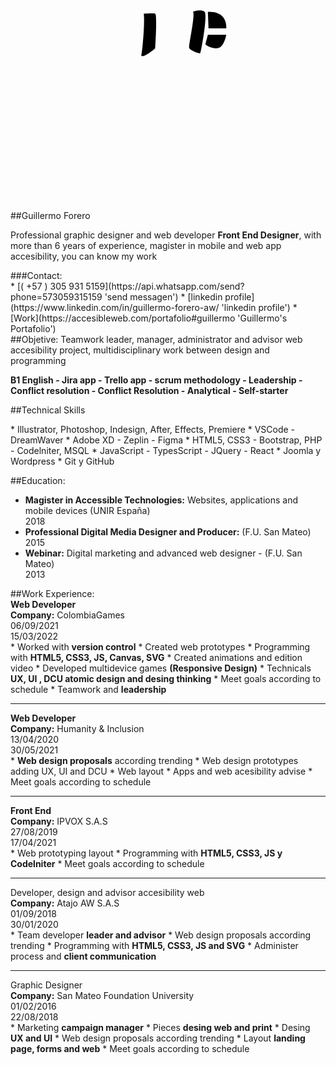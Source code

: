 <div markdown='1'>
<div markdown='1'>
<div class='tex-a-c' markdown='1'>
<div class='wid-50 mar-a'>
<svg version='1.1' id='Layer_1' xmlns='http://www.w3.org/2000/svg' xmlns:xlink='http://www.w3.org/1999/xlink' x='0px' y='0px' viewBox='0 0 290 290' style='enable-background:new 0 0 290 290;' xml:space='preserve'><g id='background'><image href='../img/guillermo-developer-aw.webp'/></g><g id='lipTop'><defs><clipPath id='lipTopText'><path class='lips' d='M116.1,182.8c0,0,17.3-8.5,24.9-6.9c2.6,0.6,12.6,0.2,13.9-0.1s3.6,0.2,4.5,0.6c1,0.4,8.3,3.1,10.6,6.7
	    	  c0.1,0.2-1.5,0.4-1.7,0.2c-1.8-1.6-9.4-3.1-11.1-2.8c-2.2,0.4-11,0.8-16.9-0.4c-3-0.6-7.5,1-22,3
	    	  C118.3,183.1,115.7,183.4,116.1,182.8z'
          ><animate
        id='lipTopDown'
        attributeName='d'
        attributeType='XML'
        begin='indefinite'
        dur='0.5s'
        from='M116.1,182.8c0,0,17.3-8.5,24.9-6.9c2.6,0.6,12.6,0.2,13.9-0.1s3.6,0.2,4.5,0.6c1,0.4,8.3,3.1,10.6,6.7
		    c0.1,0.2-1.5,0.4-1.7,0.2c-1.8-1.6-9.4-3.1-11.1-2.8c-2.2,0.4-11,0.8-16.9-0.4c-3-0.6-7.5,1-22,3
		    C118.3,183.1,115.7,183.4,116.1,182.8z'
        to='M116.1,184.6c0,0,17.3-8.6,24.9-7c2.6,0.6,12.6,0.2,13.9-0.1s3.6,0.2,4.5,0.6c1,0.4,9.1,4.2,11.4,7.8
		    c0.1,0.2-1.5,0.4-1.7,0.2c-1.8-1.6-10.8-4-12.5-3.7c-2.2,0.4-11,0.8-16.9-0.4c-3-0.6-6.9,0.9-21.4,2.9
		    C118.3,184.9,115.7,185.2,116.1,184.6z'
        fill='freeze'
          /><animate
        id='lipTopTop'
        attributeName='d'
        attributeType='XML'
        begin='indefinite'
        dur='0.5s'
        from='M116.1,184.6c0,0,17.3-8.6,24.9-7c2.6,0.6,12.6,0.2,13.9-0.1s3.6,0.2,4.5,0.6c1,0.4,9.1,4.2,11.4,7.8
		    c0.1,0.2-1.5,0.4-1.7,0.2c-1.8-1.6-10.8-4-12.5-3.7c-2.2,0.4-11,0.8-16.9-0.4c-3-0.6-6.9,0.9-21.4,2.9
		    C118.3,184.9,115.7,185.2,116.1,184.6z'
        to='M116.1,182.8c0,0,17.3-8.5,24.9-6.9c2.6,0.6,12.6,0.2,13.9-0.1s3.6,0.2,4.5,0.6c1,0.4,8.3,3.1,10.6,6.7
		    c0.1,0.2-1.5,0.4-1.7,0.2c-1.8-1.6-9.4-3.1-11.1-2.8c-2.2,0.4-11,0.8-16.9-0.4c-3-0.6-7.5,1-22,3
		    C118.3,183.1,115.7,183.4,116.1,182.8z'
        fill='freeze'
          /></path></clipPath></defs><image href='../img/textureLips.webp' x='115' y='175' clip-path='url(#lipTopText)'/></g><g id='lipDown'><defs><clipPath id='lipDownText'><path class='lips' d='M116.1,183.3c-0.4-0.5,4.1-0.4,4.1-0.4c3.7,6.1,15.7,6.1,18.8,5.8c6.8-0.5,15.5-0.8,18.4,0.4
    c1.6,0.7,5.9-1,10.1-5.8c0.2-0.2,1.2-0.3,1.1-0.5c0,0-0.4,14.2-20,13.3C138,195.8,126.6,196.6,116.1,183.3z'
  ><animate
    id='lipDownTop'
    attributeName='d'
    attributeType='XML'
    begin='indefinite'
    dur='0.5s'
    from='M116.1,183.3c-0.4-0.5,4.1-0.4,4.1-0.4c3.7,6.1,15.7,6.1,18.8,5.8c6.8-0.5,15.5-0.8,18.4,0.4
		c1.6,0.7,5.9-1,10.1-5.8c0.2-0.2,1.2-0.3,1.1-0.5c0,0-0.4,14.2-20,13.3C138,195.8,126.6,196.6,116.1,183.3z'
    to='M116.1,185.3c-0.6-0.3,4.1-0.4,4.1-0.4c7.2-1.3,15.7-3.6,18.5-3c6.6,1.4,13.9,1.5,18,0.5c1.4-0.3,8,1.7,13,4
		c0.2,0.1,1.2-0.3,1.1-0.5c0,0-3.8,4.9-22.6,5C137.4,191,123.9,189.1,116.1,185.3z'
    fill='freeze'
    /><animate
    id='lipDownDown'
    attributeName='d'
    attributeType='XML'
    begin='indefinite'
    dur='0.5s'
    from='M116.1,185.3c-0.6-0.3,4.1-0.4,4.1-0.4c7.2-1.3,15.7-3.6,18.5-3c6.6,1.4,13.9,1.5,18,0.5c1.4-0.3,8,1.7,13,4
		c0.2,0.1,1.2-0.3,1.1-0.5c0,0-3.8,4.9-22.6,5C137.4,191,123.9,189.1,116.1,185.3z'
    to='M116.1,183.3c-0.4-0.5,4.1-0.4,4.1-0.4c3.7,6.1,15.7,6.1,18.8,5.8c6.8-0.5,15.5-0.8,18.4,0.4
		c1.6,0.7,5.9-1,10.1-5.8c0.2-0.2,1.2-0.3,1.1-0.5c0,0-0.4,14.2-20,13.3C138,195.8,126.6,196.6,116.1,183.3z'
    fill='freeze'
    /></path></clipPath></defs><image href='../img/textureLips.webp' x='115' y='175' clip-path='url(#lipDownText)'/></g><g id='eyesopen'><defs><clipPath id='eyeLeft'><path id='line-left' d='M99.1,126.7c-1.7,0-2,1.5,3.6,1.5c2.2,0-5.8,0.5-6.3,0.4s0.5,1.5,10,1.5
        c6.8,0,3.8-0.6,11.3-0.4c4.4,0.1,5.7,0.2,9.1-1.2c0,0-1.3-4.5-12-6.2C105.4,122.3,100.1,126.7,99.1,126.7z'><animate
          id='eyeOpenBlink'
          attributeName='d'
          attributeType='XML'
          begin='indefinite'
          dur='0.3s'
          from='M99.1,126.7c-1.7,0-2,1.5,3.6,1.5c2.2,0-5.8,0.5-6.3,0.4s0.5,1.5,10,1.5
          c6.8,0,3.8-0.6,11.3-0.4c4.4,0.1,5.7,0.2,9.1-1.2c0,0-1.3-4.5-12-6.2C105.4,122.3,100.1,126.7,99.1,126.7z'
          to='M98.9,127.7c-1.7,0-2,1.5,3.6,1.5c2.2,0-5.7-0.5-6.2-0.6s0.5,1.5,10,1.5
          c6.8,0,3.8-0.6,11.3-0.4c4.4,0.1,5.7,0.2,9.1-1.2c0,0-1.3,0.6-12.3,0.3C105.2,128.9,99.9,127.7,98.9,127.7z'
          /></path></clipPath></defs><image width='275' clip-path='url(#eyeLeft)'  xlink:href='../img/eyes.png' ></image><defs><clipPath id='eyeRigth'><path id='line-rigth' d='M158.2,131.5c-0.8-0.7,3.2-7,13.1-9.2c0,0,4.7-1.2,7.9,1.5c2.2,0.7,5.1,0.8,5.1,0.8
        s0.2,1.4-2,1.3c-2.2-0.1,0.7,1.8,1.9,1.6c1.2-0.2,0.6,0.9-2.9,0.7c-5.3,2.2-10.7,1.6-14.3,2.1C164.8,130.6,159.2,132.4,158.2,131.5
        z'><animate
          id='eyeRigthBlink'
          attributeName='d'
          attributeType='XML'
          begin='indefinite'
          dur='0.3s'
          from='M158.2,131.5c-0.8-0.7,3.2-7,13.1-9.2c0,0,4.7-1.2,7.9,1.5c2.2,0.7,5.1,0.8,5.1,0.8
          s0.2,1.4-2,1.3c-2.2-0.1,0.7,1.8,1.9,1.6c1.2-0.2,0.6,0.9-2.9,0.7c-5.3,2.2-10.7,1.6-14.3,2.1C164.8,130.6,159.2,132.4,158.2,131.5
          z'
          to='M158.2,131.5c-0.8-0.7,2.6-0.3,12.5-2.5c0,0,6.3,0.2,8.7-1.8c2.2,0.7,4.6-1.3,4.6-1.3
          s0.2,1.4-2,1.3c-2.2-0.1,1,0.4,2.2,0.2c1.2-0.2,0.6,0.9-2.9,0.7c-5.3,2.2-10.7,1.6-14.3,2.1C164.8,130.6,159.2,132.4,158.2,131.5z'
          /></path></clipPath></defs><image width='275' clip-path='url(#eyeRigth)'  xlink:href='../img/eyes.png' ></image></g><g id='gafas'><image href='../img/gafas.webp' x='50' y='102' /></g><g id='flashLigth'><g id='flashRigthA'><path class='flash' d='M168.1,107.1c0,0,7.3-2.5,10.5,0s-3.3,37.8-4,38.4s-9.4-2.6-10.1-4.9S170.1,110.8,168.1,107.1z'><animate
        id='flasRigthAMove'
        attributeName='d'
        attributeType='XML'
        begin='indefinite'
        dur='0.4s'
        from='M168.1,107.1c0,0,7.3-2.5,10.5,0s-3.3,37.8-4,38.4s-9.4-2.6-10.1-4.9S170.1,110.8,168.1,107.1z'
        to='M164,107.5c0,0,6.8-2.9,10.1-0.4s-5.8,34.3-6.6,34.9s-6.7-3.8-7.5-6C159.3,133.8,166,111.1,164,107.5z'
      /><animate
      id='flasRigthAOpa'
        attributeName='opacity'
        attributeType='XML'
        begin='indefinite'
        dur='0.4s'
        from='1'
        to='0'
      /></path></g><path id='flashLeft' class='flash' d='M122.7,109c0,0,8.5-0.7,10.5,0s0,32,0,32s-10.8,9.3-12.8,6.7
      C121.7,141.3,123.7,117.1,122.7,109z'><animate
        id='flasLeftMove'
        attributeName='d'
        attributeType='XML'
        begin='indefinite'
        dur='0.4s'
        from='M122.7,109c0,0,8.5-0.7,10.5,0s0,32,0,32s-10.8,9.3-12.8,6.7
        C121.7,141.3,123.7,117.1,122.7,109z'
        to='M103.8,109c0,0,8.5-0.7,10.5,0s-0.7,39.9-0.7,39.9s-10.1,1.4-12.1-1.3
        C102.8,141.3,104.8,117.1,103.8,109z'
      /><animate
      id='flasLeftOpa'
        attributeName='opacity'
        attributeType='XML'
        begin='indefinite'
        dur='0.4s'
        from='1'
        to='0'
      /></path><g id='flashRigthB'><path class='flash' d='M181.7,107.4l0.6,15.1h16.3C198.6,122.5,200.4,106.6,181.7,107.4z'><animate
        id='flasRigthBMove'
        attributeName='d'
        attributeType='XML'
        begin='indefinite'
        dur='0.4s'
        from='M181.7,107.4l0.6,15.1h16.3C198.6,122.5,200.4,106.6,181.7,107.4z'
        to='M181.7,107.4l0.8,9.3h16.3C198.7,116.6,195.9,106.1,181.7,107.4z'
      /><animate
      id='flasRigthBOpa'
        attributeName='opacity'
        attributeType='XML'
        begin='indefinite'
        dur='0.4s'
        from='1'
        to='0'
      /></path></g><g id='flashRigthC'><path class='flash' d='M181.7,128.4h16.9c0,0-1.9,12.1-8.5,12.5c-6.6,0.4-10.7-3.6-10.7-3.6L181.7,128.4z'><animate
        id='flasRigthCMove'
        attributeName='d'
        attributeType='XML'
        begin='indefinite'
        dur='0.4s'
        from='M181.7,128.4h16.9c0,0-1.9,12.1-8.5,12.5c-6.6,0.4-10.7-3.6-10.7-3.6L181.7,128.4z'
        to='M180.6,133.6h16.9c0,0-5.6,10.7-12.1,11.7c-6.1,0.9-7.9,0.6-7.9,0.6L180.6,133.6z'
      /><animate
      id='flasRigthCOpa'
        attributeName='opacity'
        attributeType='XML'
        begin='indefinite'
        dur='0.4s'
        from='1'
        to='0'
      /></path></g></g></svg></div>
##<i class='fa-solid fa-angle-left'></i>Guillermo Forero</i><i class='fa-solid fa-chevron-right'></i>
<p class='tex-a-j'>Professional graphic designer and web developer <strong> Front End Designer</strong>,
with more than 6 years of experience, magister in mobile and web app accesibility, you can know my work</p>
</div>
</div>
<div markdown='1'>
###Contact:
<div class='lis-s-n' markdown='1'>
* <i class='fa-brands fa-whatsapp col-g'></i>  [( +57 ) 305 931 5159](https://api.whatsapp.com/send?phone=573059315159 'send messagen')
* <i class='fa-brands fa-linkedin col-b'></i> [linkedin profile](https://www.linkedin.com/in/guillermo-forero-aw/ 'linkedin profile')
* <i class='fa-solid fa-briefcase'></i> [Work](https://accesibleweb.com/portafolio#guillermo 'Guillermo's Portafolio')
</div>
##Objetive:
Teamwork leader, manager, administrator and advisor web accesibility project, multidisciplinary work between design and programming

**B1 English - Jira app - Trello app - scrum methodology - Leadership - Conflict resolution - Conflict Resolution - Analytical - Self-starter**

##Technical Skills
<div class='lis-s-n' markdown='1'>
* <i class='fas fa-bezier-curve col-g '></i> Illustrator, Photoshop, Indesign, After, Effects, Premiere
* <i class='fas fa-laptop-code col-g '></i> VSCode - DreamWaver
* <i class='fab fa-figma col-g '></i> Adobe XD - Zeplin - Figma
* <i class='fas fa-code col-g '></i> HTML5, CSS3 - Bootstrap, PHP - Codelniter, MSQL
* <i class='fab fa-js col-g '></i> JavaScript - TypesScript - JQuery - React
* <i class='fab fa-wordpress-simple col-bl '></i> Joomla y Wordpress
* <i class='fas fa-code-merge col-bl '></i> Git y GitHub
</div>

##Education:
- **Magister in Accessible Technologies:**
Websites, applications and mobile devices (UNIR España) <div class='fechas'>2018</div>
- **Professional Digital Media Designer and Producer:** (F.U. San Mateo) <div class='fechas'>2015</div>
- **Webinar:** Digital marketing and advanced web designer - (F.U. San Mateo) <div class='fechas'>2013</div>
</div>
</div>
<div markdown='1'>
##Work Experience:

<div class='dis-g-2-a'>
<div>
<div class='fon-s-1d2 col-r fon-w-b'><strong>Web Developer</strong></div>
<div><strong>Company:</strong> ColombiaGames</div>
</div>
<div>
<div class='fechas'>
<div>06/09/2021</div>
<div>15/03/2022</div>
</div>
</div>
</div>
* Worked with <strong>version control</strong>
* Created web prototypes
* Programming with  <strong>HTML5, CSS3, JS, Canvas, SVG</strong>
* Created animations and edition video
* Developed multidevice games <strong>(Responsive Design)</strong>
* Technicals <strong>UX, UI , DCU atomic design and desing thinking</strong>
* Meet goals according to schedule
* Teamwork and <strong>leadership</strong>
<hr>
<div class='dis-g-2-a'>
<div>
<div class='fon-s-1d2 col-b fon-w-b'><strong>Web Developer</strong></div>
<div><strong>Company:</strong> Humanity & Inclusion</div>
</div>
<div>
<div class='fechas'>
<div>13/04/2020</div>
<div>30/05/2021</div>
</div>
</div>
</div>
* <strong>Web design proposals</strong> according trending
* Web design prototypes adding UX, UI and DCU
* Web layout
* Apps and web acesibility advise
* Meet goals according to schedule
<hr>
<div class='dis-g-2'>
<div>
<div class='fon-s-1d2 col-p fon-w-b'><strong>Front End</strong></div>
<div><strong>Company:</strong> IPVOX S.A.S</div>
</div>
<div>
<div class='fechas'>
<div>27/08/2019</div>
<div>17/04/2021</div>
</div>
</div>
</div>
* Web prototyping layout
* Programming with <strong>HTML5, CSS3, JS y Codelniter</strong>
* Meet goals according to schedule
<hr>
<div class='dis-g-2-a'>
<div>
<div class='fon-s-1d2 col-yg fon-w-b'>Developer, design and advisor accesibility web</div>
<div><strong>Company:</strong> Atajo AW S.A.S</div>
</div>
<div>
<div class='fechas'>
<div>01/09/2018</div>
<div>30/01/2020</div>
</div>
</div>
</div>
* Team developer <strong>leader and advisor</strong>
* Web design proposals according trending
* Programming with <strong>HTML5, CSS3, JS and SVG</strong>
* Administer process and <strong>client communication</strong>
<hr>
<div class='dis-g-2-a'>
<div>
<div class='fon-s-1d2 col-rr fon-w-b'>Graphic Designer</div>
<div><strong>Company:</strong> San Mateo Foundation University</div>
</div>
<div>
<div class='fechas'>
<div>01/02/2016</div>
<div>22/08/2018</div>
</div>
</div>
</div>
* Marketing <strong>campaign manager</strong>
* Pieces <strong>desing web and print</strong>
* Desing <strong>UX and UI</strong>
* Web design proposals according trending
* Layout <strong>landing page, forms and web</strong>
* Meet goals according to schedule
</div>